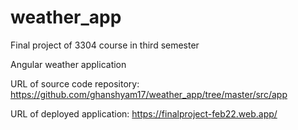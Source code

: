 # weather_app
Final project of 3304 course in third semester

Angular weather application

URL of source code repository:
https://github.com/ghanshyam17/weather_app/tree/master/src/app

URL of deployed application:
https://finalproject-feb22.web.app/
